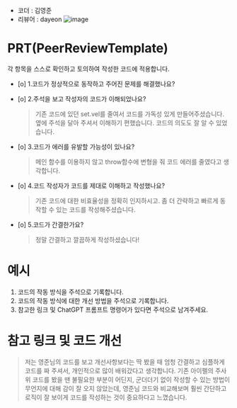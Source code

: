 - 코더 : 김영준
- 리뷰어 : dayeon
![image](https://github.com/AIFFEL-SO-4th/aiffel_repo/assets/112140981/ae881bb4-3ae0-4cd1-95ba-4a55739ba0e5)

# PRT(PeerReviewTemplate)
각 항목을 스스로 확인하고 토의하여 작성한 코드에 적용합니다.
- [o] 1.코드가 정상적으로 동작하고 주어진 문제를 해결했나요?
- [o] 2.주석을 보고 작성자의 코드가 이해되었나요?
  > 기존 코드에 있던 set.vel를 줄여서 코드를 가독성 있게 만들어주셨습니다. 옆에 주석을 달아 주셔서 이해하기 편했습니다. 코드의 의도도 잘 알 수 있었습니다.   

- [o] 3.코드가 에러를 유발할 가능성이 있나요?
  > 메인 함수를 이용하지 않고  throw함수에 변형을 줘 코드 에러를 줄였다고 생각합니다.    

- [o] 4.코드 작성자가 코드를 제대로 이해하고 작성했나요?
  > 기존 코드에 대한 비효율성을 정확히 인지하시고. 좀 더 간략하고 빠르게 동작할 수 있는 코드를 작성해주셨습니다.    

- [o] 5.코드가 간결한가요?
  > 정말 간결하고 깔끔하게 작성하셨습니다!    


# 예시
1. 코드의 작동 방식을 주석으로 기록합니다.
2. 코드의 작동 방식에 대한 개선 방법을 주석으로 기록합니다.
3. 참고한 링크 및 ChatGPT 프롬프트 명령어가 있다면 주석으로 남겨주세요.


# 참고 링크 및 코드 개선

> 저는 영준님의 코드를 보고 개선사항보다는 딱 봤을 때 엄청 간결하고 심플하게 코드를 짜 주셔서, 개인적으로 많이 배워갔다고 생각합니다. 기존 아이펠의 주사위 코드를 봤을 땐 불필요한 부분이 어딘지, 군더더기 없이 작성할 수 있는 방법이 무언지에 대해 감이 잘 오지 않았는데, 영준님 코드와 비교해보며 훨씬 간단하고 로직이 잘 보이게 코드를 작성하는 것이 중요하다고 느꼈습니다.


